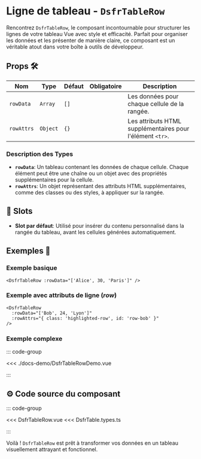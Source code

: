 # Ligne de tableau - `DsfrTableRow`

Rencontrez `DsfrTableRow`, le composant incontournable pour structurer les lignes de votre tableau Vue avec style et efficacité. Parfait pour organiser les données et les présenter de manière claire, ce composant est un véritable atout dans votre boîte à outils de développeur.

## Props 🛠️

| Nom        | Type                   | Défaut | Obligatoire | Description                                                 |
|------------|------------------------|--------|-------------|-------------------------------------------------------------|
| `rowData`  | `Array`                | `[]`   |             | Les données pour chaque cellule de la rangée.               |
| `rowAttrs` | `Object`               | `{}`   |             | Les attributs HTML supplémentaires pour l'élément `<tr>`.   |

### Description des Types

- **`rowData`**: Un tableau contenant les données de chaque cellule. Chaque élément peut être une chaîne ou un objet avec des propriétés supplémentaires pour la cellule.
- **`rowAttrs`**: Un objet représentant des attributs HTML supplémentaires, comme des classes ou des styles, à appliquer sur la rangée.

## 🧩 Slots

- **Slot par défaut**: Utilisé pour insérer du contenu personnalisé dans la rangée du tableau, avant les cellules générées automatiquement.

## Exemples 📝

### Exemple basique

```vue
<DsfrTableRow :rowData="['Alice', 30, 'Paris']" />
```

### Exemple avec attributs de ligne (*row*)

```vue
<DsfrTableRow
  :rowData="['Bob', 24, 'Lyon']"
  :rowAttrs="{ class: 'highlighted-row', id: 'row-bob' }"
/>
```

### Exemple complexe

::: code-group

<Story data-title="Démo" min-h="320px">
  <div class="fr-container">
    <DsfrTableRowDemo />
  </div>
</Story>

<<< ./docs-demo/DsfrTableRowDemo.vue

:::

## ⚙️ Code source du composant

::: code-group

<<< DsfrTableRow.vue
<<< DsfrTable.types.ts

:::

Voilà ! `DsfrTableRow` est prêt à transformer vos données en un tableau visuellement attrayant et fonctionnel.

<script setup lang="ts">
import DsfrTableRowDemo from './docs-demo/DsfrTableRowDemo.vue'
</script>
